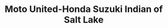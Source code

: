 ---
title: "Moto United-Honda Suzuki Indian of Salt Lake"
url: /salt-lake-city/moto-united-honda-suzuki-indian-of-salt-lake/
shop: Motorrad
---